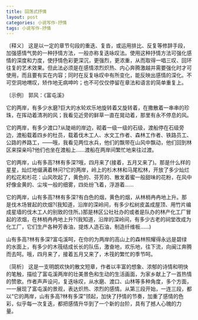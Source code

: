 ```yaml
---
title: 回荡式抒情
layout: post
categories: 小说写作-抒情
tags: 小说写作-抒情
---
```


〔释义〕 这是以一定的章节句段的重迭、复沓，或运用排比、反复等修辞手段，加强感情气势的一种抒情方法，一般亦称复迭咏叹法。使用这种抒情方法可强化感情的深度和力度，使抒情色彩更深沉，更强烈，更浓重，从而取得一唱三叹、回环往复的艺术效果。但此法必须是在感情浓烈炽热、内心奔腾激越并需要强化时才可使用，而且要有实在内容；同时在反复咏叹中有所变化，能反映出感情的深化。不可空洞地喟叹，矫作地无病呻吟；也不可仅仅停留在章法和语言的简单重复上。

〔示例〕 郭风：《富屯溪》

它的两岸，有多少水磨?巨大的水轮欢乐地旋转着又旋转着，在撒散着一串串的珍珠，在挥动着清冽的风；我看见近旁的鲜草一直在晃动着，那里有永不停息的风。

它的两岸，有多少渡口?从陡峭的岸边，砌着一级一级的石级，渡船停在石级旁边，渡船载着四乡的杜员，载着伐木工人、水文工作者、森林工作者、铁路员工、公路的养路工，——哦，我看见两位水兵，他们的飘带在山风中飘动，他们回到林区来探亲吗?他们也坐在渡船上……渡船在两岸间繁忙地来往过渡。

它的两岸，山有多高?林有多深?哦，四月来了(接着，五月又来了)。那是什么样的星星，灿烂地缀满着林问?它的两岸，岭上的杉木林和马尾松林，开放了多少灿烂的松花和杉花：山风吹起了，黄色的、芬芳的、散发着蜜一般甜味的花粉，在风中好像金黄的、尘埃一般的细雾，四处纷飞着，浮游着……

它的两岸，山有多高?林有多深?有白色的烟，黄色的烟，从林梢冉冉地上升。那是伐木场冒起的炊烟?(我知道，沿岸的深岭间，有多少松树皮盖成屋顶、用竹片编成星墙的伐木工人的别致的住所。)那是林区公社社办的或者是队办的林产化工厂冒起的浓烟，在林梢冉冉地上升?(我知道，沿岸的深岭间，有多少古老的祠堂改成为化工厂，它们生产各种芳香油，提炼人造石油，制造纤维板……)

山有多高?林有多深?富屯溪呵，在你的为两岸的高山上的森林照耀得永远是碧绿的水面上，有多少的木筏结成长长的队伍，激奋地，欢乐地，往下流，向闽江奔腾而去呵。哦，四月来了，接着五月又来了，木筏的繁忙的季节呵。

〔简析〕 这是一支明朗欢快的散文短章，作者以丰富的想象、浓郁的诗情和明快的笔触，描绘了富屯溪两岸的壮美景色和生动的生活画面，为家乡献上了一首热情的赞歌。作者声声设问，复迭咏叹，从水磨、渡口、山林等多种角度，多个方面，一一展现了富屯溪的景观，表达炽热、浓烈的感情。从第三段开始，一连三段，都以“它的两岸，山有多高?林有多深”领起，加快了抒情的节奏，加重了感情的色彩，似乎每一次复迭，都把感情升华到了一个新的台阶，具有了撼人心魄的力量。 